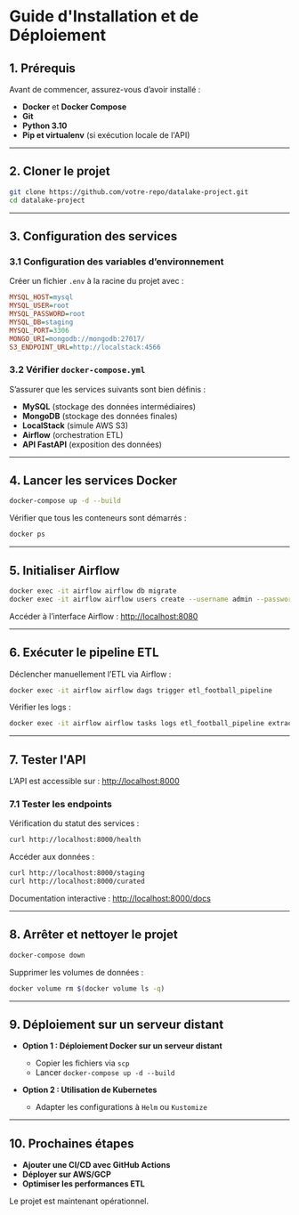 # **Guide d'Installation et de Déploiement**

## **1. Prérequis**
Avant de commencer, assurez-vous d’avoir installé :
- **Docker** et **Docker Compose**
- **Git**
- **Python 3.10**
- **Pip et virtualenv** (si exécution locale de l'API)

---

## **2. Cloner le projet**
```bash
git clone https://github.com/votre-repo/datalake-project.git
cd datalake-project
```

---

## **3. Configuration des services**

### **3.1 Configuration des variables d’environnement**
Créer un fichier `.env` à la racine du projet avec :
```ini
MYSQL_HOST=mysql
MYSQL_USER=root
MYSQL_PASSWORD=root
MYSQL_DB=staging
MYSQL_PORT=3306
MONGO_URI=mongodb://mongodb:27017/
S3_ENDPOINT_URL=http://localstack:4566
```

### **3.2 Vérifier `docker-compose.yml`**
S’assurer que les services suivants sont bien définis :
- **MySQL** (stockage des données intermédiaires)
- **MongoDB** (stockage des données finales)
- **LocalStack** (simule AWS S3)
- **Airflow** (orchestration ETL)
- **API FastAPI** (exposition des données)

---

## **4. Lancer les services Docker**
```bash
docker-compose up -d --build
```
Vérifier que tous les conteneurs sont démarrés :
```bash
docker ps
```

---

## **5. Initialiser Airflow**
```bash
docker exec -it airflow airflow db migrate
docker exec -it airflow airflow users create --username admin --password admin --firstname Admin --lastname User --role Admin --email admin@example.com
```
Accéder à l’interface Airflow : [http://localhost:8080](http://localhost:8080)

---

## **6. Exécuter le pipeline ETL**
Déclencher manuellement l’ETL via Airflow :
```bash
docker exec -it airflow airflow dags trigger etl_football_pipeline
```
Vérifier les logs :
```bash
docker exec -it airflow airflow tasks logs etl_football_pipeline extract_data
```

---

## **7. Tester l'API**
L’API est accessible sur : [http://localhost:8000](http://localhost:8000)

### **7.1 Tester les endpoints**
Vérification du statut des services :
```bash
curl http://localhost:8000/health
```
Accéder aux données :
```bash
curl http://localhost:8000/staging
curl http://localhost:8000/curated
```
Documentation interactive : [http://localhost:8000/docs](http://localhost:8000/docs)

---

## **8. Arrêter et nettoyer le projet**
```bash
docker-compose down
```
Supprimer les volumes de données :
```bash
docker volume rm $(docker volume ls -q)
```

---

## **9. Déploiement sur un serveur distant**
- **Option 1 : Déploiement Docker sur un serveur distant**
  - Copier les fichiers via `scp`
  - Lancer `docker-compose up -d --build`

- **Option 2 : Utilisation de Kubernetes**
  - Adapter les configurations à `Helm` ou `Kustomize`

---

## **10. Prochaines étapes**
- **Ajouter une CI/CD avec GitHub Actions**
- **Déployer sur AWS/GCP**
- **Optimiser les performances ETL**

Le projet est maintenant opérationnel.
